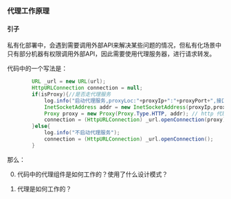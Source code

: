 ### 代理工作原理



#### 引子

私有化部署中，会遇到需要调用外部API来解决某些问题的情况，但私有化场景中只有部分机器有权限调用外部API，因此需要使用代理服务器，进行请求转发。

代码中的一个写法是：

````````````````````java
 		URL _url = new URL(url);
        HttpURLConnection connection = null;
        if(isProxy){//是否走代理服务
            log.info("启动代理服务,proxyLoc:"+proxyIp+":"+proxyPort+",接口url："+url);
            InetSocketAddress addr = new InetSocketAddress(proxyIp,proxyPort);
            Proxy proxy = new Proxy(Proxy.Type.HTTP, addr); // http 代理
            connection = (HttpURLConnection) _url.openConnection(proxy);
        }else{
            log.info("不启动代理服务");
            connection = (HttpURLConnection) _url.openConnection();
        }
````````````````````

那么：

0. 代码中的代理组件是如何工作的？使用了什么设计模式？

1. 代理是如何工作的？